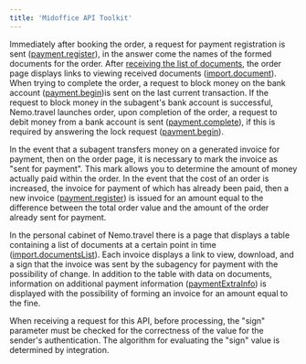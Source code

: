 ```yaml
---
title: 'Midoffice API Toolkit'
---
```


Immediately after booking the order, a request for payment registration is sent ([payment.register](/nemo-backoffice-api/midoffice_api_toolkit/payment_register)), in the answer come the names of the formed documents for the order. After [receiving the list of documents](/nemo-backoffice-api/midoffice_api_toolkit/import_documentslist), the order page displays links to viewing received documents ([import.document](/nemo-backoffice-api/midoffice_api_toolkit/import_document)). When trying to complete the order, a request to block money on the bank account ([payment.begin](/nemo-backoffice-api/midoffice_api_toolkit/payment_begin))is sent on the last current transaction. If the request to block money in the subagent's bank account is successful, Nemo.travel launches order, upon completion of the order, a request to debit money from a bank account is sent ([payment.complete](/nemo-backoffice-api/midoffice_api_toolkit/payment_complete)), if this is required by answering the lock request ([payment.begin](/nemo-backoffice-api/midoffice_api_toolkit/payment_begin)).

In the event that a subagent transfers money on a generated invoice for payment, then on the order page, it is necessary to mark the invoice as "sent for payment". This mark allows you to determine the amount of money actually paid within the order. In the event that the cost of an order is increased, the invoice for payment of which has already been paid, then a new invoice ([payment.register](/nemo-backoffice-api/midoffice_api_toolkit/payment_register)) is issued for an amount equal to the difference between the total order value and the amount of the order already sent for payment.

In the personal cabinet of Nemo.travel there is a page that displays a table containing a list of documents at a certain point in time ([import.documentsList](/nemo-backoffice-api/backoffice_payment_api/import_documentslist)). Each invoice displays a link to view, download, and a sign that the invoice was sent by the subagency for payment with the possibility of change. In addition to the table with data on documents, information on additional payment information ([paymentExtraInfo](/nemo-backoffice-api/backoffice_payment_api/import_paymentbalance)) is displayed with the possibility of forming an invoice for an amount equal to the fine.


When receiving a request for this API, before processing, the "sign" parameter must be checked for the correctness of the value for the sender's authentication. The algorithm for evaluating the "sign" value is determined by integration.